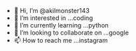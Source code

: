 - 👋 Hi, I’m @akilmonster143
- 👀 I’m interested in ...coding
- 🌱 I’m currently learning ...python
- 💞️ I’m looking to collaborate on ...google
- 📫 How to reach me ...instagram

<!---
akilmonster143/akilmonster143 is a ✨ special ✨ repository because its `README.md` (this file) appears on your GitHub profile.
You can click the Preview link to take a look at your changes.
--->
